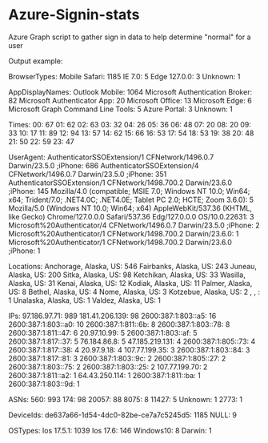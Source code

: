 # Azure-Signin-stats
Azure Graph script to gather sign in data to help determine "normal" for a user

 
Output example:

BrowserTypes:
  Mobile Safari: 1185
  IE 7.0: 5
  Edge 127.0.0: 3
  Unknown: 1

AppDisplayNames:
  Outlook Mobile: 1064
  Microsoft Authentication Broker: 82
  Microsoft Authenticator App: 20
  Microsoft Office: 13
  Microsoft Edge: 6
  Microsoft Graph Command Line Tools: 5
  Azure Portal: 3
  Unknown: 1

Times:
  00: 67
  01: 62
  02: 63
  03: 32
  04: 26
  05: 36
  06: 48
  07: 20
  08: 20
  09: 33
  10: 17
  11: 89
  12: 94
  13: 57
  14: 62
  15: 66
  16: 53
  17: 54
  18: 53
  19: 38
  20: 48
  21: 50
  22: 59
  23: 47

UserAgent:
  AuthenticatorSSOExtension/1 CFNetwork/1496.0.7 Darwin/23.5.0 ;iPhone: 686
  AuthenticatorSSOExtension/4 CFNetwork/1496.0.7 Darwin/23.5.0 ;iPhone: 351
  AuthenticatorSSOExtension/1 CFNetwork/1498.700.2 Darwin/23.6.0 ;iPhone: 145
  Mozilla/4.0 (compatible; MSIE 7.0; Windows NT 10.0; Win64; x64; Trident/7.0; .NET4.0C; .NET4.0E; Tablet PC 2.0; HCTE; Zoom 3.6.0): 5
  Mozilla/5.0 (Windows NT 10.0; Win64; x64) AppleWebKit/537.36 (KHTML, like Gecko) Chrome/127.0.0.0 Safari/537.36 Edg/127.0.0.0 OS/10.0.22631: 3
  Microsoft%20Authenticator/4 CFNetwork/1496.0.7 Darwin/23.5.0 ;iPhone: 2
  Microsoft%20Authenticator/1 CFNetwork/1498.700.2 Darwin/23.6.0: 1
  Microsoft%20Authenticator/1 CFNetwork/1498.700.2 Darwin/23.6.0 ;iPhone: 1

Locations:
  Anchorage, Alaska, US: 546 
  Fairbanks, Alaska, US: 243 
  Juneau, Alaska, US: 200 
  Sitka, Alaska, US: 98 
  Ketchikan, Alaska, US: 33 
  Wasilla, Alaska, US: 31 
  Kenai, Alaska, US: 12 
  Kodiak, Alaska, US: 11 
  Palmer, Alaska, US: 8 
  Bethel, Alaska, US: 4 
  Nome, Alaska, US: 3 
  Kotzebue, Alaska, US: 2 
  , , : 1 
  Unalaska, Alaska, US: 1 
  Valdez, Alaska, US: 1

IPs:
  97.186.97.71: 989
  181.41.206.139: 98
  2600:387:1:803::a5: 16
  2600:387:1:803::a0: 10
  2600:387:1:811::6b: 8
  2600:387:1:803::78: 8
  2600:387:1:811::47: 6
  20.97.10.99: 5
  2600:387:1:803::af: 5
  2600:387:1:817::37: 5
  76.184.86.8: 5
  47.185.219.131: 4
  2600:387:1:805::73: 4
  2600:387:1:817::38: 4
  20.97.9.18: 4
  107.77.199.35: 3
  2600:387:1:803::84: 3
  2600:387:1:817::81: 3
  2600:387:1:803::9c: 2
  2600:387:1:805::27: 2
  2600:387:1:803::75: 2
  2600:387:1:803::25: 2
  107.77.199.70: 2
  2600:387:1:811::a2: 1
  64.43.250.114: 1
  2600:387:1:811::ba: 1
  2600:387:1:803::9d: 1

ASNs:
  560: 993
  174: 98
  20057: 88
  8075: 8
  11427: 5
  Unknown: 1
  2773: 1

DeviceIds:
  de637a66-1d54-4dc0-82be-ce7a7c5245d5: 1185
  NULL: 9

OSTypes:
  Ios 17.5.1: 1039
  Ios 17.6: 146
  Windows10: 8
  Darwin: 1
